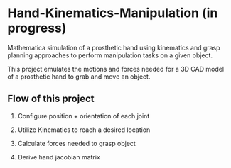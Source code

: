 # Hand-Kinematics-Manipulation (in progress)
Mathematica simulation of a prosthetic hand using kinematics and grasp planning approaches to perform manipulation tasks on a given object.

This project emulates the motions and forces needed for a 3D CAD model of a prosthetic hand to grab and move an object.

## Flow of this project

1. Configure position + orientation of each joint

2. Utilize Kinematics to reach a desired location

3. Calculate forces needed to grasp object

4. Derive hand jacobian matrix
